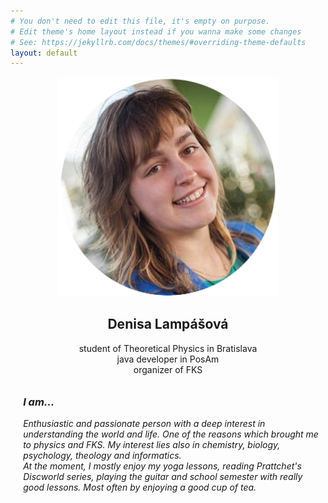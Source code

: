 ```yaml
---
# You don't need to edit this file, it's empty on purpose.
# Edit theme's home layout instead if you wanna make some changes
# See: https://jekyllrb.com/docs/themes/#overriding-theme-defaults
layout: default
---
```

<div class="row">
  <div class="col-md-4 vertical-line" style="text-align:center">
    <img src="/img/dendaxd.png" width="70%">
    <h2>Denisa Lampášová</h2>
    student of Theoretical Physics in Bratislava<br>
    java developer in PosAm<br>
    organizer of FKS
  </div>
  <div class="col-md-8" style="padding:2%; padding-left: 4%">
  <i>
   <div class="row">
  <h3>I am...</h3>
  </div>
  <div class="row">
  Enthusiastic and passionate person with a deep interest in understanding the world and life.
  One of the reasons which brought me to physics and FKS.
  My interest lies also in chemistry, biology, psychology, theology and informatics.
  </div>
  <div class="row">
  At the moment, I mostly enjoy my yoga lessons, reading Prattchet's Discworld series, playing the guitar and school semester with really good lessons. Most often by enjoying a good cup of tea.
  </div> 
  
  </i>
  </div>
  </div>